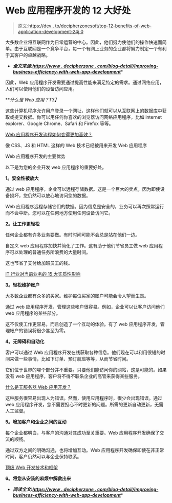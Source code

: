 # Web 应用程序开发的 12 大好处

> 原文:[https://dev . to/decipherzonesoft/top-12-benefits-of-web-application-development-24j 0](https://dev.to/decipherzonesoft/top-12-benefits-of-web-application-development-24j0)

大多数企业将互联网作为日常运营的中心。因此，他们努力使他们的操作快速而简单。由于互联网是一个竞争平台，每一个有网上业务的企业都将努力制定一个有利于其客户的卓越战略。

* ***全文来源:[https://www . decipherzone . com/blog-detail/Improving-business-efficiency-with-web-app-development](https://www.decipherzone.com/blog-detail/Improving-business-efficiency-with-web-app-development)****

因此，Web 应用程序开发需要通过提高性能来满足特定的需求。通过网络应用，人们可以使用他们的设备访问应用。

***什么是 Web 应用？*T3】**

这些计算机程序允许用户登录一个网址，这样他们就可以从互联网上的数据库中获取或提交数据。你可以用任何你喜欢的浏览器访问网络应用程序，比如 internet explorer、Google Chrome、Safari 和 Firefox 等等。

[Web 应用程序开发流程如何变得更加高效？](https://www.decipherzone.com/blog-detail/How-Web-App-Development-Process-is-Becoming-More-Efficient)

像 CSS、JS 和 HTML 这样的 Web 技术已经被用来开发 Web 应用程序

Web 应用程序开发的主要优势

以下是为您的企业开发 web 应用程序的重要好处。

**1。安全性被放大**

通过 web 应用程序，企业可以远程存储数据。这是一个巨大的卖点，因为即使设备损坏，您仍然可以放心地访问您的数据。

Web 应用程序远程存储它们的数据。因为信息是安全的，业务可以再次照常运行而不会中断。您可以在任何地方使用任何设备访问它。

**2。让工作更轻松**

任何企业都有许多业务要做。有时时间可能不会总是站在他们一边。

自定义 web 应用程序加快并简化了工作。这有助于他们节省员工做 web 应用程序可以处理的普通任务所浪费的大量时间。

这也节省了支付给加班员工的钱。

[IT 行业对当前业务的 15 大实质性影响](https://www.decipherzone.com/blog-detail/15-Substantial-Impacts-of-IT-Industry-on-Current-Business)

**3。轻松维护账户**

大多数企业都有众多的买家。维护每位买家的账户可能会令人望而生畏。

通过 web 应用程序开发，管理这些帐户很容易。例如，企业可以让客户访问他们 web 应用程序的某些部分。

这不仅使工作更容易，而且创造了一个互动的体验。有了 web 应用程序开发，管理帐户的错误将很少甚至为零。

**4。无障碍和自动化**

客户可以通过 Web 应用程序开发在线获取各种信息。他们现在可以利用很短的时间来做一些事情，比如下订单、预订航班等等，从而节省时间。

它们位于世界的哪个部分并不重要。只要他们能访问你的网站，这是可能的。如果没有 web 应用程序，客户将不得不联系企业的高管来获得某些服务。

[什么是无服务器 Web 应用开发？](https://www.decipherzone.com/blog-detail/What-is-serverless-web-application-development)

这种服务很容易出现人为错误。然而，使用应用程序时，很少会出现错误。通过 web 应用程序开发，您不需要担心不时更新的问题。所需的更新自动更新，无需人工监督。

**5。增加客户和企业之间的互动**

每个企业都明白，与客户的沟通对其成功至关重要。Web 应用程序开发确保了交流的顺畅。

通过双方之间的明确沟通，也将增加互动。Web 应用程序开发确保即使在非正常时间，客户仍然可以与企业保持联系。

[顶级 Web 开发技术和框架](https://www.decipherzone.com/blog-detail/Top-Web-Development-Technologies-and-Frameworks)

**6。将您从安装的麻烦中解救出来**

* ***阅读全文:[https://www . decipherzone . com/blog-detail/Improving-business-efficiency-with-web-app-development](https://www.decipherzone.com/blog-detail/Improving-business-efficiency-with-web-app-development)****